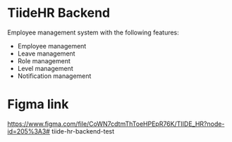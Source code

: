 # TiideHR Backend
Employee management system with the following features:

* Employee management
* Leave management
* Role management
* Level management
* Notification management

# Figma link
https://www.figma.com/file/CoWN7cdtmThToeHPEpR76K/TIIDE_HR?node-id=205%3A3# tiide-hr-backend-test
